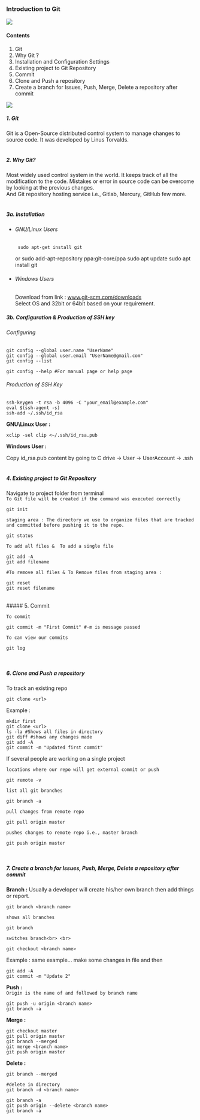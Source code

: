 ### Introduction to Git

![](https://cdn-images-1.medium.com/max/400/1*9VlqcleV4uhord3IzL0pGQ.jpeg)


#### **Contents**

1.  Git
1.  Why Git ?
1.  Installation and Configuration Settings
1.  Existing project to Git Repository
1.  Commit
1.  Clone and Push a repository
1.  Create a branch for Issues, Push, Merge, Delete a repository after commit

![](https://cdn-images-1.medium.com/max/400/1*Ju-X7VzkCnYT7UngdT26Qw.png)

##### 1. Git<br> 
Git is a Open-Source distributed control system to manage changes
to source code. It was developed by Linus Torvalds.<br> <br> 
##### 2. Why Git?<br>
Most widely used control system in the world. It keeps track of all the
modification to the code. Mistakes or error in source code can be overcome by
looking at the previous changes.<br> And Git repository hosting service i.e., Gitlab, Mercury, GitHub few more.<br><br> 

##### 3a. Installation<br> 
* ###### GNU/Linux Users
       sudo apt-get install git
     or
       sudo add-apt-repository ppa:git-core/ppa
       sudo apt update
       sudo apt install git
 
* ###### Windows Users<br>
  Download from link : www.git-scm.com/downloads<br> Select OS and 32bit or 64bit based on your requirement.<br>

##### 3b. Configuration & Production of SSH key<br> 

###### Configuring

    git config --global user.name "UserName"
    git config --global user.email "UserName@gmail.com"
    git config --list
    
    git config --help #For manual page or help page
    
###### Production of SSH Key
   
    ssh-keygen -t rsa -b 4096 -C "your_email@example.com"
    eval $(ssh-agent -s)
    ssh-add ~/.ssh/id_rsa
    
   **GNU\Linux User :**
   
    xclip -sel clip <~/.ssh/id_rsa.pub
   
   **Windows User :**
   
   Copy id_rsa.pub content by going to C drive -> User -> UserAccount -> .ssh<br><br>
##### 4. Existing project to Git Repository<br> 
Navigate to project folder from terminal<br> 
`To Git file will be created if the command was executed correctly` 

    git init 
`staging area : The directory we use to organize files that are tracked and committed before pushing it to the repo.`   
    
    git status
`To add all files &  To add a single file`
   
    git add -A 
    git add filename 
    
`#To remove all files & To Remove files from staging area :` 

    git reset 
    git reset filename
<br> 
##### 5. Commit<br> 

`To commit`

    git commit -m "First Commit" #-m is message passed
`To can view our commits`

    git log 
   <br>
   
##### 6. Clone and Push a repository<br> 
To track an existing repo

    git clone <url> 
    
   Example : 
   
    mkdir first
    git clone <url>
    ls -la #Shows all files in directory
    git diff #shows any changes made
    git add -A
    git commit -m "Updated first commit"
    
If several people are working on a single project<br> 

`locations where our repo will get external commit or push`

    git remote -v 
`list all git branches`    
    
    git branch -a 
`pull changes from remote repo`

    git pull origin master 
`pushes changes to remote repo i.e., master branch`    
    
    git push origin master 
    
   <br>
   
##### 7. Create a branch for Issues, Push, Merge, Delete a repository after commit
**Branch :**
Usually a developer will create his/her own branch then add things or report.<br> 

    git branch <branch name> 
`shows all branches`    
    
    git branch 
`switches branch<br> <br> `    
    
    git checkout <branch name> 
    
Example : 
same example... make some changes in file and then<br> 

    git add -A
    git commit -m "Update 2"
    
**Push :**<br> 
`Origin is the name of and followed by branch name`

    git push -u origin <branch name> 
    git branch -a
    
**Merge :**<br> 

    git checkout master 
    git pull origin master
    git branch --merged
    git merge <branch name>
    git push origin master
    
**Delete :**<br> 

    git branch --merged
    
    #delete in directory
    git branch -d <branch name>
    
    git branch -a
    git push origin --delete <branch name>
    git branch -a

